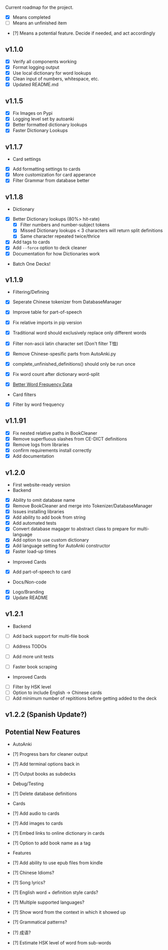 Current roadmap for the project. 
- [x] Means completed
- [ ] Means an unfinished item
- [?] Means a potential feature. Decide if needed, and act accordingly

## v1.1.0
- [x] Verify all components working
- [x] Format logging output
- [x] Use local dictionary for word lookups
- [x] Clean input of numbers, whitespace, etc.
- [x] Updated README.md

## v1.1.5
- [x] Fix Images on Pypi
- [x] Logging level set by autoanki
- [x] Better formatted dictionary lookups
- [x] Faster Dictionary Lookups

## v1.1.7
- Card settings
- [x] Add formatting settings to cards
- [x] More customization for card apperance
- [x] Filter Grammar from database better

## v1.1.8
- Dictionary
- [x] Better Dictionary lookups (80%> hit-rate)
    - [x] Filter numbers and number-subject tokens
    - [x] Missed Dictionary lookups < 3 characters will return split definitions
    - [x] Same character repeated twice/thrice

- [x] Add tags to cards
- [x] Add `--force` option to deck cleaner
- [x] Documentation for how Dictionaries work
- Batch One Decks!

## v1.1.9
- Filtering/Defining
- [x] Seperate Chinese tokenizer from DatabaseManager
- [x] Improve table for part-of-speech
- [x] Fix relative imports in pip version
- [x] Traditional word should exclusively replace only different words
- [x] Filter non-ascii latin character set (Don't filter T恤)
- [x] Remove Chinese-spesific parts from AutoAnki.py
- [x] complete_unfinished_definitions() should only be run once
- [x] Fix word count after dictionary word-split

- [x] [Better Word Frequency Data](https://lingua.mtsu.edu/chinese-computing/statistics/char/list.php?Which=MO)
- Card filters
- [x] Filter by word frequency

## v1.1.91
- [x] Fix nested relative paths in BookCleaner
- [x] Remove superfluous slashes from CE-DICT definitions
- [x] Remove logs from libraries
- [x] confirm requirements install correctly
- [x] Add documentation

## v1.2.0
- First website-ready version
- Backend
- [x] Ability to omit database name
- [x] Remove BookCleaner and merge into Tokenizer/DatabaseManager
- [x] Issues installing libraries
- [x] Add ability to add book from string
- [x] Add automated tests
- [x] Convert database magager to abstract class to prepare for multi-language
- [x] Add option to use custom dictionary
- [x] Add language setting for AutoAnki constructor
- [x] Faster load-up times

- Improved Cards
- [x] Add part-of-speech to card

- Docs/Non-code
- [x] Logo/Branding
- [x] Update README

## v1.2.1
- Backend
- [ ] Add back support for multi-file book
- [ ] Address TODOs
- [ ] Add more unit tests

- [ ] Faster book scraping

- Improved Cards
- [ ] Filter by HSK level
- [ ] Option to include English -> Chinese cards
- [ ] Add minimum number of repititions before getting added to the deck

## v1.2.2 (Spanish Update?)

## Potential New Features

- AutoAnki
- [?] Progress bars for cleaner output
- [?] Add terminal options back in
- [?] Output books as subdecks

- Debug/Testing
- [?] Delete database definitions

- Cards
- [?] Add audio to cards
- [?] Add images to cards
- [?] Embed links to online dictionary in cards
- [?] Option to add book name as a tag

- Features
- [?] Add ability to use epub files from kindle
- [?] Chinese Idioms?
- [?] Song lyrics?
- [?] English word + definition style cards?
- [?] Multiple supported languages?
- [?] Show word from the context in which it showed up

- [?] Grammatical patterns?
- [?] 成语?
- [?] Estimate HSK level of word from sub-words

